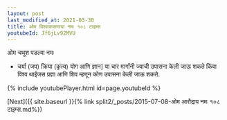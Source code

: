 ```yaml
---
layout: post
last_modified_at: 2021-03-30
title: ओम विश्वाकसणाया नमः १०८ टाइम्स
youtubeId: Jf6jLv92MVU
---
```

 
 
 ओम चथुश पडल्या नमः  
 
 -  चर्या (जप) क्रिया (कृत्य) योग आणि ज्ञान] या चार मार्गांनी ज्याची उपासना केली जाऊ शकते किंवा विश्व थाईजस प्रज्ञा आणि शिव म्हणून कोण उपासना केली जाऊ शकते. 
 
  
 
  
 
 
 
 
 
 


{% include youtubePlayer.html id=page.youtubeId %}
 
[Next]({{ site.baseurl }}{% link  split2/_posts/2015-07-08-ओम आरौद्राय नमः १०८ टाइम्स.md%})
 
